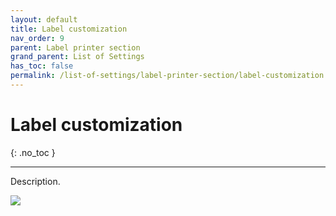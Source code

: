 ```yaml
---
layout: default
title: Label customization
nav_order: 9
parent: Label printer section
grand_parent: List of Settings
has_toc: false
permalink: /list-of-settings/label-printer-section/label-customization
---
```


# Label customization
{: .no_toc }

---

Description.

![](/orderlord-help-kds/assets/images/kds/section_kitchen_history_1.png)